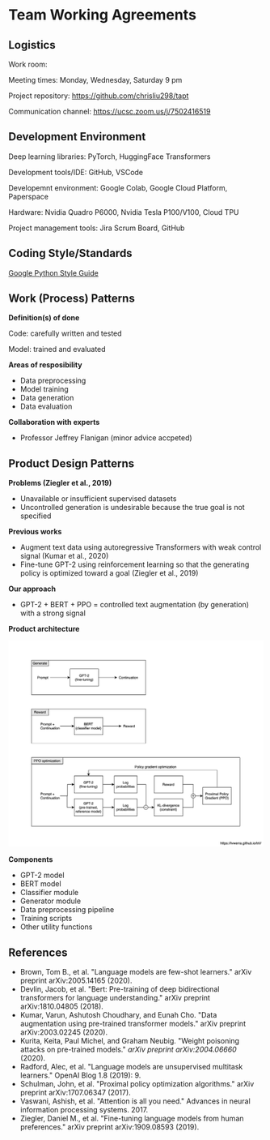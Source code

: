 # Team Working Agreements

## Logistics

Work room: 

Meeting times: Monday, Wednesday, Saturday 9 pm

Project repository: https://github.com/chrisliu298/tapt

Communication channel: https://ucsc.zoom.us/j/7502416519

## Development Environment

Deep learning libraries: PyTorch, HuggingFace Transformers

Development tools/IDE: GitHub, VSCode

Developemnt environment: Google Colab, Google Cloud Platform, Paperspace

Hardware: Nvidia Quadro P6000, Nvidia Tesla P100/V100, Cloud TPU

Project management tools: Jira Scrum Board, GitHub

## Coding Style/Standards

[Google Python Style Guide](https://google.github.io/styleguide/pyguide.html)

## Work (Process) Patterns

**Definition(s) of done**

Code: carefully written and tested

Model: trained and evaluated

**Areas of resposibility**

-   Data preprocessing
-   Model training
-   Data generation
-   Data evaluation

**Collaboration with experts**

-   Professor Jeffrey Flanigan (minor advice accpeted)

## Product Design Patterns

**Problems (Ziegler et al., 2019)**

-   Unavailable or insufficient supervised datasets
-   Uncontrolled generation is undesirable because the true goal is not specified

**Previous works**

-   Augment text data using autoregressive Transformers with weak control signal (Kumar et al., 2020)
-   Fine-tune GPT-2 using reinforcement learning so that the generating policy is optimized toward a goal (Ziegler et al., 2019)

**Our approach**

-   GPT-2 + BERT + PPO = controlled text augmentation (by generation) with a strong signal

**Product architecture**

<img src="image/tapt.png" style="zoom:60%;" />

**Components**

-   GPT-2 model
-   BERT model
-   Classifier module
-   Generator module
-   Data preprocessing pipeline
-   Training scripts
-   Other utility functions

## References

-   Brown, Tom B., et al. "Language models are few-shot learners." arXiv preprint arXiv:2005.14165 (2020).
-   Devlin, Jacob, et al. "Bert: Pre-training of deep bidirectional transformers for language understanding." arXiv preprint arXiv:1810.04805 (2018).
-   Kumar, Varun, Ashutosh Choudhary, and Eunah Cho. "Data augmentation using pre-trained transformer models." arXiv preprint arXiv:2003.02245 (2020).
-   Kurita, Keita, Paul Michel, and Graham Neubig. "Weight poisoning attacks on pre-trained models." *arXiv preprint arXiv:2004.06660* (2020).
-   Radford, Alec, et al. "Language models are unsupervised multitask learners." OpenAI Blog 1.8 (2019): 9.
-   Schulman, John, et al. "Proximal policy optimization algorithms." arXiv preprint arXiv:1707.06347 (2017).
-   Vaswani, Ashish, et al. "Attention is all you need." Advances in neural information processing systems. 2017.
-   Ziegler, Daniel M., et al. "Fine-tuning language models from human preferences." arXiv preprint arXiv:1909.08593 (2019).